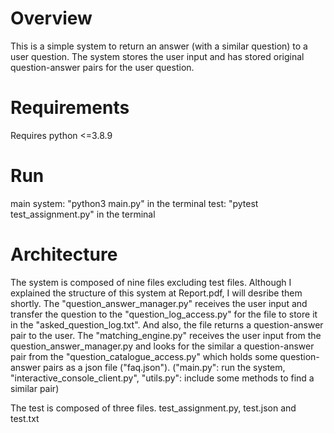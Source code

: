 # Overview
This is a simple system to return an answer (with a similar question) to a user question.
The system stores the user input and has stored original question-answer pairs for the user question.

# Requirements
Requires python <=3.8.9

# Run
main system: "python3 main.py" in the terminal
test: "pytest test_assignment.py" in the terminal

# Architecture
The system is composed of nine files excluding test files.
Although I explained the structure of this system at Report.pdf, I will desribe them shortly.
The "question_answer_manager.py" receives the user input and transfer the question to the "question_log_access.py" for the file to store it in the "asked_question_log.txt". 
And also, the file returns a question-answer pair to the user.
The "matching_engine.py" receives the user input from the question_answer_manager.py and looks for the similar a question-answer pair from the "question_catalogue_access.py" which holds some question-answer pairs as a json file ("faq.json").
("main.py": run the system, "interactive_console_client.py", "utils.py": include some methods to find a similar pair)

The test is composed of three files.
test_assignment.py, test.json and test.txt

